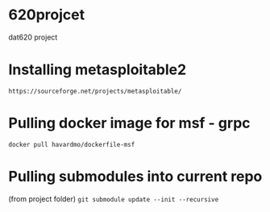 # 620projcet
dat620 project



# Installing metasploitable2
```https://sourceforge.net/projects/metasploitable/```


# Pulling docker image for msf - grpc
```docker pull havardmo/dockerfile-msf```


# Pulling submodules into current repo
(from project folder)
```git submodule update --init --recursive```



